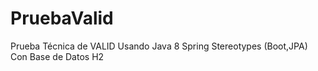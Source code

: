 # PruebaValid
Prueba Técnica de VALID
Usando Java 8 Spring Stereotypes (Boot,JPA) Con Base de Datos H2
